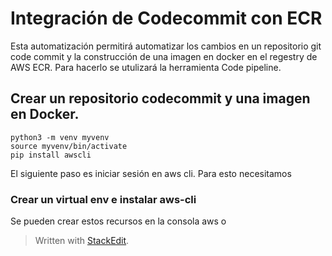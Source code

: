 

# Integración de Codecommit con ECR

Esta automatización permitirá automatizar los cambios en un repositorio  git code commit y la construcción de una imagen en docker en el regestry de AWS ECR. Para hacerlo se utulizará la herramienta Code pipeline.

## Crear un repositorio codecommit y una imagen en Docker.
```
python3 -m venv myvenv
source myvenv/bin/activate
pip install awscli
```
El siguiente paso es iniciar sesión en aws cli. Para esto necesitamos 
### Crear un virtual env e instalar aws-cli 
Se pueden crear estos recursos en la consola aws o 
> Written with [StackEdit](https://stackedit.io/).
<!--stackedit_data:
eyJoaXN0b3J5IjpbMTEzMjc5MTE4MCwxNTM5MTI1NTgzLDg1Nz
kzMjIxMV19
-->